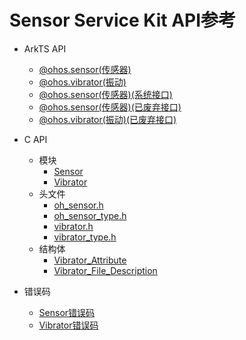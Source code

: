 # Sensor Service Kit API参考

- ArkTS API
  - [@ohos.sensor(传感器)](js-apis-sensor.md)
  - [@ohos.vibrator(振动)](js-apis-vibrator.md)
  <!--Del-->
  - [@ohos.sensor(传感器)(系统接口)](js-apis-sensor-sys.md)
  <!--DelEnd-->
  - [@ohos.sensor(传感器)(已废弃接口)](js-apis-system-sensor.md)
  - [@ohos.vibrator(振动)(已废弃接口)](js-apis-system-vibrate.md)
- C API
  - 模块
    - [Sensor](_sensor.md)
    - [Vibrator](_vibrator.md)
  - 头文件
    - [oh_sensor.h](oh_sensor_8h.md)
    - [oh_sensor_type.h](oh_sensor_type_8h.md)
    - [vibrator.h](vibrator_8h.md)
    - [vibrator_type.h](vibrator_type_8h.md)
  - 结构体
    - [Vibrator_Attribute](_vibrator_attribute.md)
    - [Vibrator_File_Description](_vibrator_file_description.md)
- 错误码

  - [Sensor错误码](errorcode-sensor.md)
  - [Vibrator错误码](errorcode-vibrator.md)